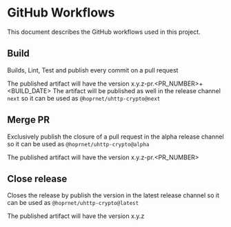 # GitHub Workflows

This document describes the GitHub workflows used in this project.

## Build

Builds, Lint, Test and publish every commit on a pull request

The published artifact will have the version x.y.z-pr.<PR_NUMBER>+<BUILD_DATE>
The artifact will be published as well in the release channel `next` so it can be used as `@hoprnet/uhttp-crypto@next`

## Merge PR

Exclusively publish the closure of a pull request in the alpha release channel so it can be used as `@hoprnet/uhttp-crypto@alpha`

The published artifact will have the version x.y.z-pr.<PR_NUMBER>

## Close release

Closes the release by publish the version in the latest release channel so it can be used as `@hoprnet/uhttp-crypto@latest`

The published artifact will have the version x.y.z
